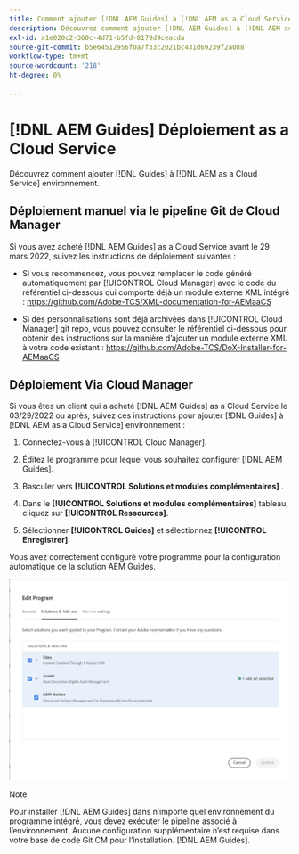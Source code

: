 ```yaml
---
title: Comment ajouter [!DNL AEM Guides] à [!DNL AEM as a Cloud Service] environnement
description: Découvrez comment ajouter [!DNL AEM Guides] à [!DNL AEM as a Cloud Service] environnement
exl-id: a1e020c2-360c-4d71-b5fd-8179d9ceacda
source-git-commit: b5e64512956f0a7f33c2021bc431d69239f2a088
workflow-type: tm+mt
source-wordcount: '218'
ht-degree: 0%

---
```


# [!DNL AEM Guides] Déploiement as a Cloud Service

Découvrez comment ajouter [!DNL Guides] à [!DNL AEM as a Cloud Service] environnement.

## Déploiement manuel via le pipeline Git de Cloud Manager

Si vous avez acheté [!DNL AEM Guides] as a Cloud Service avant le 29 mars 2022, suivez les instructions de déploiement suivantes :

* Si vous recommencez, vous pouvez remplacer le code généré automatiquement par [!UICONTROL Cloud Manager] avec le code du référentiel ci-dessous qui comporte déjà un module externe XML intégré : https://github.com/Adobe-TCS/XML-documentation-for-AEMaaCS

* Si des personnalisations sont déjà archivées dans [!UICONTROL Cloud Manager] git repo, vous pouvez consulter le référentiel ci-dessous pour obtenir des instructions sur la manière d’ajouter un module externe XML à votre code existant : https://github.com/Adobe-TCS/DoX-Installer-for-AEMaaCS

## Déploiement Via Cloud Manager

Si vous êtes un client qui a acheté [!DNL AEM Guides] as a Cloud Service le 03/29/2022 ou après, suivez ces instructions pour ajouter [!DNL Guides] à [!DNL AEM as a Cloud Service] environnement :

1. Connectez-vous à [!UICONTROL Cloud Manager].

1. Éditez le programme pour lequel vous souhaitez configurer [!DNL AEM Guides].

1. Basculer vers **[!UICONTROL Solutions et modules complémentaires]** .

1. Dans le **[!UICONTROL Solutions et modules complémentaires]** tableau, cliquez sur **[!UICONTROL Ressources]**.

1. Sélectionner **[!UICONTROL Guides]** et sélectionnez **[!UICONTROL Enregistrer]**.

Vous avez correctement configuré votre programme pour la configuration automatique de la solution AEM Guides.

![Configuration de la solution AEM Guides](assets/addon-configuration.png)

>[!NOTE]
>
>Pour installer [!DNL AEM Guides] dans n’importe quel environnement du programme intégré, vous devez exécuter le pipeline associé à l’environnement. Aucune configuration supplémentaire n’est requise dans votre base de code Git CM pour l’installation. [!DNL AEM Guides].
